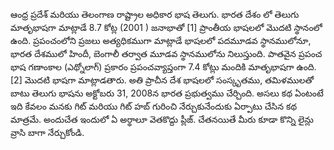 ఆంధ్ర ప్రదేశ్ మరియు తెలంగాణ రాష్ట్రాల అధికార భాష తెలుగు. భారత దేశం లో తెలుగు మాతృభాషగా మాట్లాడే 8.7 కోట్ల (2001 ) 
జనాభాతో [1] ప్రాంతీయ భాషలలో మొదటి స్థానంలో ఉంది. ప్రపంచంలోని ప్రజలు అత్యధికముగా మాట్లాడే భాషలలో పదమూడవ స్థానములోనూ,
 భారత దేశములో హిందీ, బెంగాలీ తర్వాత మూడవ స్థానములోను నిలుస్తుంది. పాతవైన ప్రపంచ భాష గణాంకాల (ఎథ్నోలాగ్) ప్రకారం 
 ప్రపంచవ్యాప్తంగా 7.4 కోట్లు మందికి మాతృభాషగా ఉంది.[2] మొదటి భాషగా మాట్లాడతారు. అతి ప్రాచీన దేశ భాషలలో సంస్కృతము,
  తమిళములతో బాటు తెలుగు భాషను అక్టోబరు 31, 2008న భారత ప్రభుత్వము చేర్చింది.
  అసలు కథ ఏంటంటే ఇది కేవలం మనకు గిట్ మరియు గిట్ హబ్ గురించి నేర్చుకునేందుకు ఏర్పాటు చేసిన కథ మాత్రమే. 
అందుచేత ఇందులో ఏ అర్థాలూ వెతకొద్దు ప్లీజ్.  చేతనయితే మీరు కూడా కొన్ని లైన్లు వ్రాసి బాగా నేర్చుకోండి. 